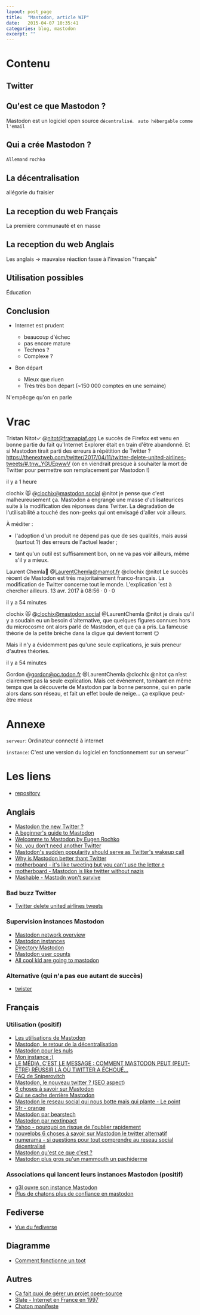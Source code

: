 ```yaml
---
layout: post_page
title:  "Mastodon, article WIP"
date:   2015-04-07 10:35:41
categories: blog, mastodon
excerpt: ""
---
```

# Contenu

## Twitter

## Qu'est ce que Mastodon ?
Mastodon est un logiciel open source `décentralisé`.
`` auto hébergable``
`comme l'email`

## Qui a crée Mastodon ?
`Allemand` `rochko`

## La décentralisation
allégorie du fraisier

## La reception du web Français
La première communauté et en masse

## La reception du web Anglais
Les anglais -> mauvaise réaction fasse à l'invasion "français"

## Utilisation possibles
Éducation

## Conclusion
* Internet est prudent
    * beaucoup d'échec
    * pas encore mature
    * Technos ?
    * Complexe ?

* Bon départ
    * Mieux que riuen
    * Très très bon départ (~150 000 comptes en une semaine)

N'empêcge qu'on en parle

# Vrac

Tristan Nitot✓ @nitot@framapiaf.org
Le succès de Firefox est venu en bonne partie du fait qu'Internet Explorer était en train d'être abandonné. Et si Mastodon tirait parti des erreurs à répétition de Twitter ? https://thenextweb.com/twitter/2017/04/11/twitter-delete-united-airlines-tweets/#.tnw_YGUEpwwV (on en viendrait presque à souhaiter la mort de Twitter pour permettre son remplacement par Mastodon !)

il y a 1 heure

clochix 😾 @clochix@mastodon.social
@nitot je pense que c'est malheureusement ça. Mastodon a engrangé une masse d'utilisateurices suite à la modification des réponses dans Twitter. La dégradation de l'utilisabilité a touché des non-geeks qui ont envisagé d'aller voir ailleurs.



À méditer :

 - l'adoption d'un produit ne dépend pas que de ses qualités, mais aussi (surtout ?) des erreurs de l'actuel leader ;

 - tant qu'un outil est suffisamment bon, on ne va pas voir ailleurs, même s'il y a mieux.


Laurent Chemla🍺
@LaurentChemla@mamot.fr
@clochix @nitot Le succès récent de Mastodon est très majoritairement franco-français. La modification de Twitter concerne tout le monde. L'explication 'est à chercher ailleurs.
13 avr. 2017 à 08:56 · 0 · 0



il y a 54 minutes

clochix 😾 @clochix@mastodon.social
@LaurentChemla @nitot je dirais qu'il y a soudain eu un besoin d'alternative, que quelques figures connues hors du microcosme ont alors parlé de Mastodon, et que ça a pris. La fameuse théorie de la petite brèche dans la digue qui devient torrent 😏



Mais il n'y a évidemment pas qu'une seule explications, je suis preneur d'autres théories.

il y a 54 minutes

Gordon @gordon@oc.todon.fr
@LaurentChemla @clochix @nitot ça n’est clairement pas la seule explication. Mais cet évènement, tombant en même temps que la découverte de Mastodon par la bonne personne, qui en parle alors dans son réseau, et fait un effet boule de neige… ça explique peut-être mieux



# Annexe
`serveur`: Ordinateur connecté à internet

``instance``: C'est une version du logiciel en fonctionnement sur un serveur``



# Les liens

* [repository](https://github.com/tootsuite/mastodon)

## Anglais
* [Mastodon the new Twitter ?](http://technology.mb.com.ph/2017/04/10/mastodon-the-new-twitter/)
* [A beginner's guide to Mastodon](http://www.theverge.com/2017/4/7/15183128/mastodon-open-source-twitter-clone-how-to-use)
* [Welcomme to Mastodon by Eugen Rochko](https://hackernoon.com/welcome-to-mastodon-111d9227e56a)
* [No, you don't need another Twitter](http://stop.zona-m.net/2017/04/no-you-dont-need-another-twitter-or-medium/)
* [Mastodon's sudden popularity should serve as Twitter's wakeup call](https://www.engadget.com/2017/04/07/mastodons-sudden-popularity-should-serve-as-twitters-wakeup-ca/?sr_source=Twitter)
* [Why is Mastodon better thant Twitter](http://devgirl.space/technology/why-is-mastodon-better-than-twitter/)
* [motherboard - it's like tweeting but you can't use the letter e](https://motherboard.vice.com/en_us/article/its-like-tweeting-but-you-cant-use-the-letter-e)
* [motherboard - Mastodon is like twitter without nazis ](https://motherboard.vice.com/en_us/article/mastodon-is-like-twitter-without-nazis-so-why-are-we-not-using-it)
* [Mashable - Mastodn won't survive](http://mashable.com/2017/04/05/mastodon-wont-survive/#X6AWpbWuraqy)

### Bad buzz Twitter
* [Twitter delete united airlines tweets](https://thenextweb.com/twitter/2017/04/11/twitter-delete-united-airlines-tweets/#.tnw_YGUEpwwV)

### Supervision instances Mastodon
* [Mastodon network overview](https://mnm.eliotberriot.com/dashboard/db/mastodon-network-overview?refresh=5m&orgId=1)
* [Mastodon instances](https://instances.mastodon.xyz/)
* [Directory Mastodon](http://mastory.social/)
* [Mastodon user counts](https://social.lou.lt/@mastodonusercount)
* [All cool kid are going to mastodon](http://mashable.com/2017/04/10/what-is-mastodon/)

### Alternative (qui n'a pas eue autant de succès)
* [twister](http://twister.net.co/)

## Français

### Utilisation (positif)
* [Les utilisations de Mastodon](http://pixellibre.net/2017/04/utilisations-possibles-de-mastodon/)
* [Mastodon, le retour de la décentralisation](https://medium.com/@ploum/mastodon-le-retour-de-la-d%C3%A9centralisation-a2ea9f594d08)
* [Mastodon pour les nuls](https://www.citizenz.info/le-reseau-social-mastodon-pour-les-nuls)
* [Mon instance ;)](https://gaven.social/@jeremie)
* [LE MÉDIA, C’EST LE MESSAGE : COMMENT MASTODON PEUT (PEUT-ÊTRE) RÉUSSIR LÀ OÙ TWITTER A ÉCHOUÉ…](https://page42.org/le-media-cest-le-message-comment-mastodon-peut-peut-etre-reussir-la-ou-twitter-a-echoue/)
* [FAQ de Sniperovitch](https://github.com/Sniperovitch/mastodon-faq-fr/blob/master/README.md)
* [Mastodon, le nouveau twitter ? (SEO aspect)](http://www.visibrain.com/fr/blog/mastodon/?utm_source=twitter.fr&utm_medium=social&utm_campaign=mastodon)
* [6 choses à savoir sur Mastodon](http://tempsreel.nouvelobs.com/rue89/rue89-sur-les-reseaux/20170410.OBS7825/6-choses-a-savoir-sur-mastodon-le-twitter-alternatif.html)
* [Qui se cache derrière Mastodon](http://www.fredzone.org/qui-se-cache-derriere-mastodon-777)
* [Mastodon le reseau social qui nous botte mais qui plante - Le point](http://www.lepoint.fr/high-tech-internet/mastodon-le-reseau-social-qui-nous-botte-mais-qui-plante-09-04-2017-2118392_47.php)
* [Sfr - orange](https://news.sfr.fr/high-tech/actu/comment-debuter-sur-mastodon-le-twitter-alternatif-1137988.html)
* [Mastodon par bearstech](https://bearstech.com/societe/blog/20170410-Mastodon/)
* [Mastodon par nextinpact](https://m.nextinpact.com/news/103953-mastodon-mais-en-fait-comment-ca-marche.htm)
* [Yahoo - pourquoi on risque de l'oublier rapidement](https://fr.news.yahoo.com/pourquoi-risque-d-oublier-rapidement-134424467.html)
* [nouvelobs 6 choses à savoir sur Mastodon le twitter alternatif](http://tempsreel.nouvelobs.com/rue89/rue89-sur-les-reseaux/20170410.OBS7825/6-choses-a-savoir-sur-mastodon-le-twitter-alternatif.html)
* [numerama - si questions pour tout comprendre au reseau social décentralisé](http://www.numerama.com/tech/246684-debuter-sur-mastodon-9-questions-pour-tout-comprendre-au-reseau-social-decentralise.html?utm_content=buffer22511&utm_medium=social&utm_source=twitter.com&utm_campaign=buffer)
* [Mastodon qu'est ce que c'est ?](http://pixellibre.net/2017/04/mastodon-quest-cest/)
* [Mastodon plus gros qu'un mammouth un pachiderme](http://irz.fr/mastodon/)

### Associations qui lancent leurs instances Mastodon (positif)
* [g3l ouvre son instance Mastodon](https://g3l.org/le_site/index.php?2017/04/09/337-g3l-ouvre-son-instance-mastodon)
* [Plus de chatons plus de confiance en mastodon](https://framablog.org/2017/04/12/plus-de-chatons-plus-de-confiance-en-mastodon/)


## Fediverse
* [Vue du fediverse](http://oracle.skilledtests.com/group/fediverse)

## Diagramme
* [Comment fonctionne un toot](https://techn.ical.ist/assets/help-fr.svg)

## Autres
* [Ça fait quoi de gérer un projet open-source](https://frank.taillandier.me/2017/03/06/ca-fait-quoi-de-maintenir-un-projet-open-source/)
* [Slate - Internet en France en 1997](https://www.slate.fr/story/136043/rapport-internet-france-1997)
* [Chaton manifeste](https://chatons.org/charte-et-manifeste)
